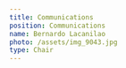 ```yaml
---
title: Communications
position: Communications
name: Bernardo Lacanilao
photo: /assets/img_9043.jpg
type: Chair
---
```



